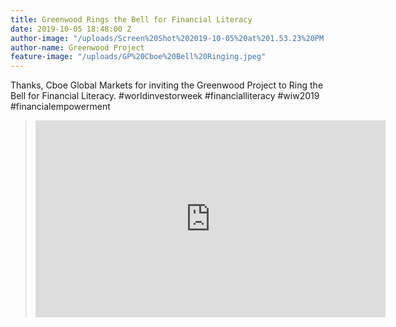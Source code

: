 ```yaml
---
title: Greenwood Rings the Bell for Financial Literacy
date: 2019-10-05 18:48:00 Z
author-image: "/uploads/Screen%20Shot%202019-10-05%20at%201.53.23%20PM.png"
author-name: Greenwood Project
feature-image: "/uploads/GP%20Cboe%20Bell%20Ringing.jpeg"
---
```


Thanks, Cboe Global Markets for inviting the Greenwood Project to Ring the Bell for Financial Literacy. #worldinvestorweek #financialliteracy #wiw2019 #financialempowerment

> <iframe width="560" height="315" src="https://www.youtube.com/embed/3UwTOV_p3BM" frameborder="0" allow="accelerometer; autoplay; encrypted-media; gyroscope; picture-in-picture" allowfullscreen></iframe>